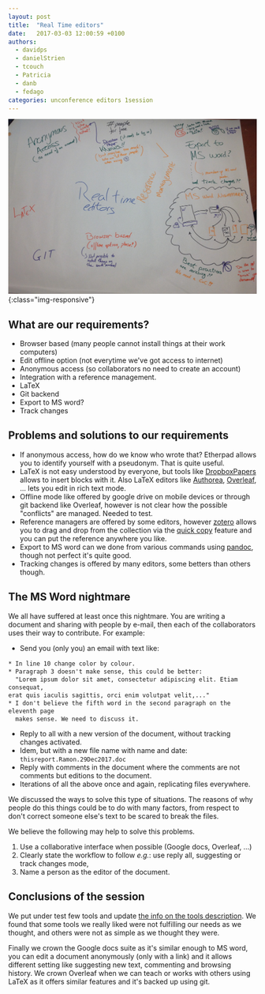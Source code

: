 ```yaml
---
layout: post
title:  "Real Time editors"
date:   2017-03-03 12:00:59 +0100
authors: 
  - davidps
  - danielStrien
  - tcouch
  - Patricia
  - danb
  - fedago
categories: unconference editors 1session
---
```



![discussion on real time editors](/assets/realtime_editors.jpg){:class="img-responsive"}

## What are our requirements?

 - Browser based (many people cannot install things at their work computers)
 - Edit offline option (not everytime we've got access to internet)
 - Anonymous access (so collaborators no need to create an account)
 - Integration with a reference management.
 - LaTeX
 - Git backend
 - Export to MS word?
 - Track changes
 
 
## Problems and solutions to our requirements
 
 - If anonymous access, how do we know who wrote that? Etherpad allows you to
   identify yourself with a pseudonym. That is quite useful.
 - LaTeX is not easy understood by everyone, but tools
   like [DropboxPapers](https://paper.dropbox.com/) allows to insert blocks with
   it. Also LaTeX editors
   like
   [Authorea](https://www.authorea.com/), [Overleaf](https://www.overleaf.com/),
   ... lets you edit in rich text mode.
 - Offline mode like offered by google drive on mobile devices or through git
   backend like Overleaf, however is not clear how the possible "conflicts" are
   managed. Needed to test.
 - Reference managers are offered by some editors,
   however [zotero](https://www.zotero.org/) allows you to drag and drop from
   the collection via the
   [quick copy](https://www.zotero.org/support/creating_bibliographies#quick_copy) 
   feature and you can put the reference anywhere you like.
 - Export to MS word can we done from various commands using [pandoc](http://pandoc.org/),
   though not perfect it's quite good.
 - Tracking changes is offered by many editors, some betters than others though.
 
## The MS Word nightmare

We all have suffered at least once this nightmare. You are writing a document
and sharing with people by e-mail, then each of the collaborators uses their way
to contribute. For example:
 - Send you (only you) an email with text like:
 ```
 * In line 10 change color by colour.
 * Paragraph 3 doesn't make sense, this could be better:
   "Lorem ipsum dolor sit amet, consectetur adipiscing elit. Etiam consequat,
 erat quis iaculis sagittis, orci enim volutpat velit,..." 
 * I don't believe the fifth word in the second paragraph on the  eleventh page 
   makes sense. We need to discuss it.
 ```
 - Reply to all with a new version of the document, without tracking changes activated.
 - Idem, but with a new file name with name and date: `thisreport.Ramon.29Dec2017.doc`
 - Reply with comments in the document where the comments are not comments but
   editions to the document.
 - Iterations of all the above once and again, replicating files everywhere.
 
 We discussed the ways to solve this type of situations. The reasons of why
 people do this things could be to do with many factors, from respect to don't 
 correct someone else's text to be scared to break the files.
 
 We believe the following may help to solve this problems.
 
 1. Use a collaborative interface when possible (Google docs, Overleaf, ...)
 1. Clearly state the workflow to follow *e.g.*: use reply all, suggesting or
    track changes mode, 
 1. Name a person as the editor of the document.
 
## Conclusions of the session

We put under test few tools and update
[the info on the tools description](https://github.com/ScienceTogether/tools/commit/59d55e93bba5a50ff948363680b28397e78ce288).
We found that some tools we really liked were not fulfilling our needs as
we thought, and others were not as simple as we thought they were.
 
Finally we crown the Google docs suite as it's similar enough to MS word, you
can edit a document anonymously (only with a link) and it allows different
setting like suggesting new text, commenting and browsing history.
We crown Overleaf when we can teach or works with others using LaTeX as it offers
similar features and it's backed up using git.
